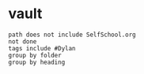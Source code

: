 # vault
```tasks
path does not include SelfSchool.org
not done
tags include #Dylan 
group by folder
group by heading
```
